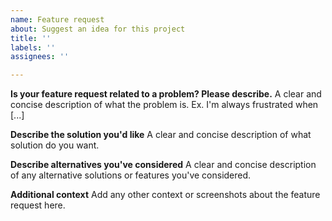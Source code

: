 ```yaml
---
name: Feature request
about: Suggest an idea for this project
title: ''
labels: ''
assignees: ''

---
```


**Is your feature request related to a problem? Please describe.**
A clear and concise description of what the problem is. Ex. I'm always frustrated when [...]

**Describe the solution you'd like**
A clear and concise description of what solution do you want.

**Describe alternatives you've considered**
A clear and concise description of any alternative solutions or features you've considered.

**Additional context**
Add any other context or screenshots about the feature request here.
